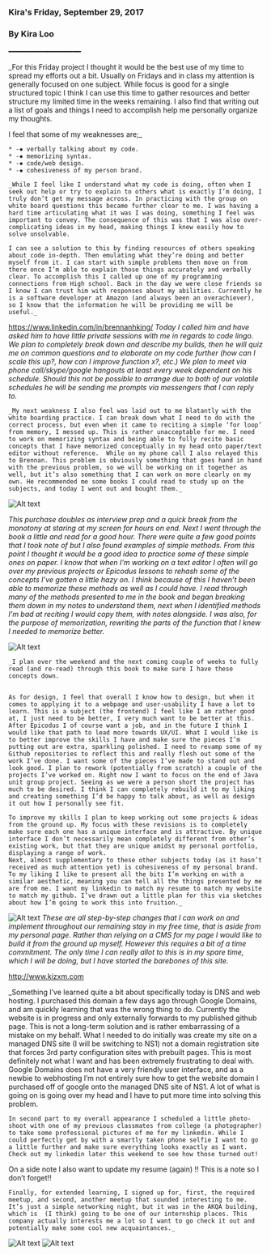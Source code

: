 ### Kira's Friday, September 29, 2017
### By Kira Loo
━━━━━━━━━━━━━━━━━

_For this Friday project I thought it would be the best use of my time to spread my efforts out a bit. Usually on Fridays and in class my attention is generally focused on one subject. While focus is good for a single structured topic I think I can use this time to gather resources and better structure my limited time in the weeks remaining. I also find that writing out a list of goals and things I need to accomplish help me personally organize my thoughts.

I feel that some of my weaknesses are;_

	* -✸ verbally talking about my code.
	* -✸ memorizing syntax.
	* -✸ code/web design.
	* -✸ cohesiveness of my person brand.

 	_While I feel like I understand what my code is doing, often when I seek out help or try to explain to others what is exactly I’m doing, I truly don’t get my message across. In practicing with the group on white board questions this became further clear to me. I was having a hard time articulating what it was I was doing, something I feel was important to convey. The consequence of this was that I was also over-complicating ideas in my head, making things I knew easily how to solve unsolvable.

 	I can see a solution to this by finding resources of others speaking about code in-depth. Then emulating what they’re doing and better myself from it. I can start with simple problems then move on from there once I’m able to explain those things accurately and verbally clear. To accomplish this I called up one of my programming connections from High school. Back in the day we were close friends so I know I can trust him with responses about my abilities. Currently he is a software developer at Amazon (and always been an overachiever), so I know that the information he will be providing me will be useful._

  <https://www.linkedin.com/in/brennanhking/>
 	_Today I called him and have asked him to have little private sessions with me in regards to code lingo. We plan to completely break down and describe my builds, then he will quiz me on common questions and to elaborate on my code further (how can I scale this up?, how can I improve function x?, etc.) We plan to meet via phone call/skype/google hangouts at least every week dependent on his schedule. Should this not be possible to arrange due to both of our volatile schedules he will be sending me prompts via messengers that I can reply to._

	_My next weakness I also feel was laid out to me blatantly with the white boarding practice. I can break down what I need to do with the correct process, but even when it came to reciting a simple ‘for loop’ from memory, I messed up. This is rather unacceptable for me. I need to work on memorizing syntax and being able to fully recite basic concepts that I have memorized conceptually in my head onto paper/text editor without reference.  While on my phone call I also relayed this to Brennan. This problem is obviously something that goes hand in hand with the previous problem, so we will be working on it together as well, but it’s also something that I can work on more clearly on my own. He recommended me some books I could read to study up on the subjects, and today I went out and bought them._

  ![Alt text](books.jpg)

  _This purchase doubles as interview prep and a quick break from the monotony at staring at my screen for hours on end.
 	Next I went through the book a little and read for a good hour. There were quite a few good points that I took note of but I also found examples of simple methods. From this point I thought it would be a good idea to practice some of these simple ones on paper. I know that when I’m working on a text editor I often will go over my previous projects or Epicodus lessons to rehash some of the concepts I’ve gotten a little hazy on. I think because of this I haven’t been able to memorize these methods as well as I could have. I read through many of the methods presented to me in the book and began breaking them down in my notes to understand them, next when I identified methods I’m bad at reciting I would copy them, with notes alongside. I was also, for the purpose of memorization, rewriting the parts of the function that I knew I needed to memorize better._

  ![Alt text](notes.jpg)

	_I plan over the weekend and the next coming couple of weeks to fully read (and re-read) through this book to make sure I have these concepts down.


 	As for design, I feel that overall I know how to design, but when it comes to applying it to a webpage and user-usability I have a lot to learn. This is a subject (the frontend) I feel like I am rather good at, I just need to be better, I very much want to be better at this. After Epicodus I of course want a job, and in the future I think I would like that path to lead more towards UX/UI. What I would like is to better improve the skills I have and make sure the pieces I’m putting out are extra, sparkling polished. I need to revamp some of my Github repositories to reflect this and really flesh out some of the work I’ve done. I want some of the pieces I’ve made to stand out and look good. I plan to rework (potentially from scratch) a couple of the projects I’ve worked on. Right now I want to focus on the end of Java unit group project. Seeing as we were a person short the project has much to be desired. I think I can completely rebuild it to my liking and creating something I’d be happy to talk about, as well as design it out how I personally see fit.

 	To improve my skills I plan to keep working out some projects & ideas from the ground up. My focus with these revisions is to completely make sure each one has a unique interface and is attractive. By unique interface I don’t necessarily mean completely different from other’s existing work, but that they are unique amidst my personal portfolio, displaying a range of work.
 	Next, almost supplementary to these other subjects today (as it hasn’t received as much attention yet) is cohesiveness of my personal brand. To my liking I like to present all the bits I’m working on with a similar aesthetic, meaning you can tell all the things presented by me are from me. I want my linkedin to match my resume to match my website to match my github. I’ve drawn out a little plan for this via sketches about how I’m going to work this into fruition._
 ![Alt text](sketches.jpg)
 _These are all step-by-step changes that I can work on and implement throughout our remaining stay in my free time, that is aside from my personal page. Rather than relying on a CMS for my page I would like to build it from the ground up myself. However this requires a bit of a time commitment. The only time I can really allot to this is in my spare time, which I will be doing, but I have started the barebones of this site._

 <http://www.kizxm.com>

  _Something I’ve learned quite a bit about specifically today is DNS and web hosting. I purchased this domain a few days ago through Google Domains, and am quickly learning that was the wrong thing to do. Currently the website is in progress and only externally forwards to my published github page. This is not a long-term solution and is rather embarrassing of a mistake on my behalf. What I needed to do initially was create my site on a managed DNS site (I will be switching to NS1) not a domain registration site that forces 3rd party configuration sites with prebuilt pages. This is most definitely not what I want and has been extremely frustrating to deal with. Google Domains does not have a very friendly user interface, and as a newbie to webhosting I’m not entirely sure how to get the website domain I purchased off of google onto the managed DNS site of NS1. A lot of what is going on is going over my head and I have to put more time into solving this problem.

  	In second part to my overall appearance I scheduled a little photo-shoot with one of my previous classmates from college (a photographer) to take some professional pictures of me for my linkedin. While I could perfectly get by with a smartly taken phone selfie I want to go a little further and make sure everything looks exactly as I want. Check out my linkedin later this weekend to see how those turned out!
On a side note I also want to update my resume (again) !! This is a note so I don’t forget!!


 	Finally, for extended learning, I signed up for, first, the required meetup, and second, another meetup that sounded interesting to me. It’s just a simple networking night, but it was in the AKQA building, which is  (I think) going to be one of our internship places. This company actually interests me a lot so I want to go check it out and potentially make some cool new acquaintances._

![Alt text](ticket1.png)
![Alt text](ticket2.png)
